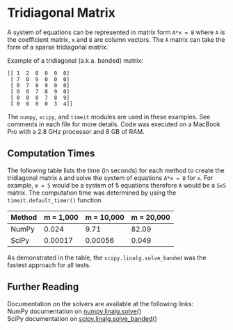 # Tridiagonal Matrix

A system of equations can be represented in matrix form `A*x = B` where `A` is
the coefficient matrix, `x` and `B` are column vectors. The `A` matrix can take
the form of a sparse tridiagonal matrix.

Example of a tridiagonal (a.k.a. banded) matrix:

```
[[ 1  2  0  0  0  0]
 [ 7  8  9  0  0  0]
 [ 0  7  8  9  0  0]
 [ 0  0  7  8  9  0]
 [ 0  0  0  7  8  9]
 [ 0  0  0  0  3  4]]
```

The `numpy`, `scipy`, and `timeit` modules are used in these examples. See
comments in each file for more details. Code was executed on a MacBook Pro with
a 2.8 GHz processor and 8 GB of RAM.

## Computation Times

The following table lists the time (in seconds) for each method to create the
tridiagonal matrix `A` and solve the system of equations `A*x = B` for `x`. For
example, `m = 5` would be a system of 5 equations therefore `A` would be a
`5x5` matrix. The computation time was determined by using the
`timeit.default_timer()` function.

| Method | m = 1,000 | m = 10,000 | m = 20,000 |
| ------ | --------- | ---------- | ---------- |
| NumPy  | 0.024     | 9.71       | 82.09      |
| SciPy  | 0.00017   | 0.00056    | 0.049      |

As demonstrated in the table, the `scipy.linalg.solve_banded` was the fastest approach for all tests.

## Further Reading

Documentation on the solvers are available at the following links:  
NumPy documentation on [numpy.linalg.solve()](http://docs.scipy.org/doc/numpy/reference/generated/numpy.linalg.solve.html)  
SciPy documentation on [scipy.linalg.solve_banded()](http://docs.scipy.org/doc/scipy/reference/generated/scipy.linalg.solve_banded.html)  

